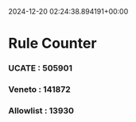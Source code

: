2024-12-20 02:24:38.894191+00:00
# Rule Counter 
 ### UCATE : 505901

 ### Veneto : 141872

 ### Allowlist : 13930